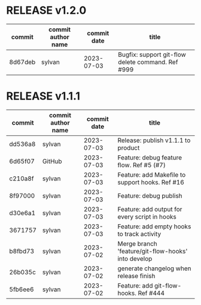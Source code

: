# RELEASE v1.2.0

| commit | commit author name | commit date | title |
| ---- | ---- | ---- | ---- |
| 8d67deb | sylvan | 2023-07-03 | Bugfix: support git-flow delete command. Ref #999 |

# RELEASE v1.1.1

| commit | commit author name | commit date | title |
| ---- | ---- | ---- | ---- |
| dd536a8 | sylvan | 2023-07-03 | Release: publish v1.1.1 to product |
| 6d65f07 | GitHub | 2023-07-03 | Feature: debug feature flow. Ref #5 (#7) |
| c210a8f | sylvan | 2023-07-03 | Feature: add Makefile to support hooks. Ref #16 |
| 8f97000 | sylvan | 2023-07-03 | Feature: debug publish |
| d30e6a1 | sylvan | 2023-07-03 | Feature: add output for every script in hooks |
| 3671757 | sylvan | 2023-07-03 | Feature: add empty hooks to track activity |
| b8fbd73 | sylvan | 2023-07-02 | Merge branch 'feature/git-flow-hooks' into develop |
| 26b035c | sylvan | 2023-07-02 | generate changelog when release finish |
| 5fb6ee6 | sylvan | 2023-07-02 | Feature: add git-flow-hooks. Ref #444 |
